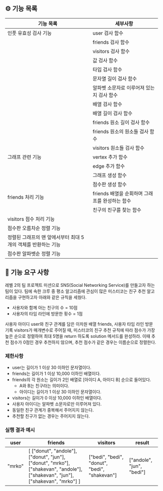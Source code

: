## ⚙️ 기능 목록

| 기능 목록 | 세부사항 |
| --- | --- |
| 인풋 유효성 검사 기능 | user 검사 함수 |
|  | friends 검사 함수 |
|  | visitors 검사 함수 |
|  | 값 검사 함수 |
|  | 타입 검사 함수 |
|  | 문자열 길이 검사 함수 |
|  | 알파벳 소문자로 이루어져 있는지 검사 함수 |
|  | 배열 검사 함수 |
|  | 배열 길이 검사 함수 |
|  | friends 원소 길이 검사 함수 |
|  | friends 원소의 원소들 검사 함수 |
|  | visitors 원소들 검사 함수 |
| 그래프 관련 기능 | vertex 추가 함수 |
|  | edge 추가 함수 |
|  | 그래프 생성 함수 |
|  | 점수판 생성 함수 |
| friends 처리 기능 | friends 배열을 순회하며 그래프를 완성하는 함수 |
|  | 친구의 친구를 찾는 함수 |
| visitors 점수 처리 기능 |  |
| 점수판 오름차순 정렬 기능 |  |
| 정렬된 그래프의 맨 앞에서부터 최대 5개의 객체를 반환하는 기능 |  |
| 점수판 알파벳순 정렬 기능 |  |

## 🚀 기능 요구 사항

레벨 2의 팀 프로젝트 미션으로 SNS(Social Networking Service)를 만들고자 하는 팀이 있다. 팀에 속한 크루 중 평소 알고리즘에 관심이 많은 미스터코는 친구 추천 알고리즘을 구현하고자 아래와 같은 규칙을 세웠다.

- 사용자와 함께 아는 친구의 수 = 10점
- 사용자의 타임 라인에 방문한 횟수 = 1점

사용자 아이디 user와 친구 관계를 담은 이차원 배열 friends, 사용자 타임 라인 방문 기록 visitors가 매개변수로 주어질 때, 미스터코의 친구 추천 규칙에 따라 점수가 가장 높은 순으로 정렬하여 최대 5명을 return 하도록 solution 메서드를 완성하라. 이때 추천 점수가 0점인 경우 추천하지 않으며, 추천 점수가 같은 경우는 이름순으로 정렬한다.

### 제한사항

- user는 길이가 1 이상 30 이하인 문자열이다.
- friends는 길이가 1 이상 10,000 이하인 배열이다.
- friends의 각 원소는 길이가 2인 배열로 [아이디 A, 아이디 B] 순으로 들어있다.
  - A와 B는 친구라는 의미이다.
  - 아이디는 길이가 1 이상 30 이하인 문자열이다.
- visitors는 길이가 0 이상 10,000 이하인 배열이다.
- 사용자 아이디는 알파벳 소문자로만 이루어져 있다.
- 동일한 친구 관계가 중복해서 주어지지 않는다.
- 추천할 친구가 없는 경우는 주어지지 않는다.

### 실행 결과 예시

| user | friends | visitors | result |
| --- | --- | --- | --- |
| "mrko" | [ ["donut", "andole"], ["donut", "jun"], ["donut", "mrko"], ["shakevan", "andole"], ["shakevan", "jun"], ["shakevan", "mrko"] ] | ["bedi", "bedi", "donut", "bedi", "shakevan"] | ["andole", "jun", "bedi"] |
